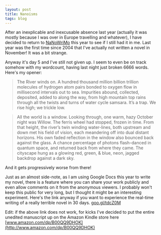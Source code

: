 ```yaml
---
layout: post
title: Nanoisms
tags: blog
---
```


After an inexplicable and inexcusable absence last year (actually it was mostly because I was over in Europe travelling and whatever), I have decided to return to [NaNoWriMo](http://nanowrimo.org/) this year to see if I still had it in me. Last year was the first time since 2004 that I've actually not written a novel in November! It was a bit strange. 

Anyway it's day 5 and I've still not given up. I seem to even be on track somehow with my wordcount, having last night just broken 6666 words. Here's my opener:

>The River winds on. A hundred thousand million billion trillion molecules of hydrogen atom pairs bonded to oxygen flow in millisecond intervals out to sea. Impurities abound, collected, deposited, added to along the way, from high mountain top rains through all the twists and turns of water cycle samsara. It’s a trap. We rise high; we trickle low.

>All the world is a window. Looking through, one warm, hazy October night was Willow. The ferris wheel had stopped, frozen in time. From that height, the river’s twin winding water-lines, both upstream and down met his field of vision, each meandering off into dual distant horizons. His own faded reflection in the window also bounced back against the glass. A chance percentage of photons flash-danced in quantum space, and returned back from where they came. The cityscape hung as a glowing red, green, & blue, neon, jagged backdrop against a dark sky.

And it gets progressively worse from there!

Just as an almost side-note, as I am using Google Docs this year to write my novel, there is a feature where you can share your work publicly and even allow comments on it from the anonymous viewers. I probably won't keep this public for very long, but I thought it might be an interesting experiment. Here's the link anyway if you want to experience the real-time writing of a really terrible novel in 30 days. [goo.gl/tdcZ0M](http://goo.gl/tdcZ0M)

Edit: if the above link does not work, for kicks I've decided to put the entire unedited manuscript up on the Amazon Kindle store here [www.amazon.com/dp/B00QQ9DHOK](http://www.amazon.com/dp/B00QQ9DHOK)